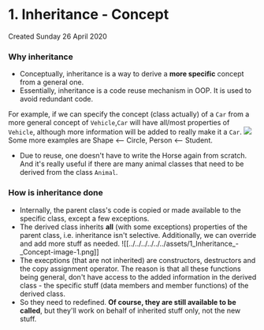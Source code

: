 # 1. Inheritance - Concept

Created Sunday 26 April 2020

### Why inheritance

- Conceptually, inheritance is a way to derive a **more specific** concept from a general one.
- Essentially, inheritance is a code reuse mechanism in OOP. It is used to avoid redundant code.

For example, if we can specify the concept (class actually) of a `Car` from a more general concept of `Vehicle`,`Car` will have all/most properties of `Vehicle`, although more information will be added to really make it a `Car`.
![](/assets/1*Inheritance*-_Concept-image-1.png)
Some more examples are Shape <-- Circle, Person <-- Student.

- Due to reuse, one doesn't have to write the Horse again from scratch. And it's really useful if there are many animal classes that need to be derived from the class `Animal`.

### How is inheritance done

- Internally, the parent class's code is copied or made available to the specific class, except a few exceptions.
- The derived class inherits **all** (with some exceptions) properties of the parent class, i.e. inheritance isn't selective. Additionally, we can override and add more stuff as needed.
  ![[../../../../../../assets/1_Inheritance_-_Concept-image-1.png]]
- The execptions (that are not inherited) are constructors, destructors and the copy assignment operator. The reason is that all these functions being general, don't have access to the added information in the derived class - the specific stuff (data members and member functions) of the derived class.
- So they need to redefined. **Of course, they are still available to be called**, but they'll work on behalf of inherited stuff only, not the new stuff.
